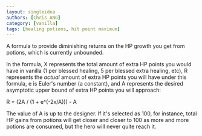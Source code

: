 ```yaml
---
layout: singleidea
authors: [Chris_ANG]
category: [vanilla]
tags: [healing potions, hit point maximum]
---
```

A formula to provide diminishing returns on the HP growth you get from potions,
which is currently unbounded.

In the formula, X represents the total amount of extra HP points you would have
in vanilla (1 per blessed healing, 5 per blessed extra healing, etc), R
represents the *actual* amount of extra HP points you will have under this
formula, e is Euler's number (a constant), and A represents the desired
asymptotic upper bound of extra HP points you will approach:

R = (2A / (1 + e^(-2x/A))) - A

The value of A is up to the designer. If it's selected as 100, for instance,
total HP gains from potions will get closer and closer to 100 as more and more
potions are consumed, but the hero will never quite reach it.
